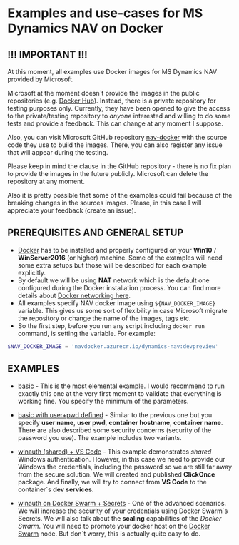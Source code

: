 # Examples and use-cases for MS Dynamics NAV on Docker

## !!! IMPORTANT !!!

At this moment, all examples use Docker images for MS Dynamics NAV provided by Microsoft. 

Microsoft at the moment doesn\`t provide the images in the public repositories (e.g. [Docker Hub](https://hub.docker.com/)). Instead, there is a private repository for testing purposes only. Currently, they have been opened to give the access to the private/testing repository to *anyone* interested and willing to do some tests and provide a feedback. This can change at any moment I suppose.

Also, you can visit Microsoft GitHub repository [nav-docker](https://github.com/Microsoft/nav-docker) with the source code they use to build the images. There, you can also register any issue that will appear during the testing.

Please keep in mind the clause in the GitHub repository - there is no fix plan to provide the images in the future publicly. Microsoft can delete the repository at any moment.

Also it is pretty possible that some of the examples could fail because of the breaking changes in the sources images. Please, in this case I will appreciate your feedback (create an issue).

## PREREQUISITES AND GENERAL SETUP
- [Docker](https://www.docker.com/) has to be installed and properly configured on your **Win10** / **WinServer2016** (or higher) machine. Some of the examples will need some extra setups but those will be described for each example explicitly. 
- By default we will be using **NAT** network which is the default one configured during the Docker installation process. You can find more details about [Docker networking here](https://docs.microsoft.com/virtualization/windowscontainers/manage-containers/container-networking).
- All examples specify NAV docker image using `${NAV_DOCKER_IMAGE}` variable. This gives us some sort of flexibility in case Microsoft migrate the repository or change the name of the images, tags etc.
- So the first step, before you run any script including `docker run` command, is setting the variable. For example:
```powershell
$NAV_DOCKER_IMAGE = 'navdocker.azurecr.io/dynamics-nav:devpreview'
```

## EXAMPLES

- [basic](basic) - This is the most elemental example. I would recommend to run exactly this one at the very first moment to validate that everything is working fine. You specify the minimum of the parameters.

- [basic with user+pwd defined](basic_userpwd) - Similar to the previous one but you specify **user name**, **user pwd**, **container hostname**, **container name**. There are also described some security concerns (security of the password you use). The example includes two variants.

- [winauth (shared) + VS Code](basic_winauth) - This example demonstrates *shared* Windows authentication. However, in this case we need to provide our Windows the credentials, including the password so we are still far away from the secure solution.
We will created and published **ClickOnce** package. And finally, we will try to connect from **VS Code** to the container`s **dev services**.

- [winauth on Docker Swarm + Secrets](swarm_winauth) - One of the advanced scenarios. We will increase the security of your credentials using Docker Swarm\`s Secrets. We will also talk about the **scaling** capabilities of the *Docker Swarm*. You will need to promote your docker host on the [Docker Swarm](https://docs.microsoft.com/en-us/virtualization/windowscontainers/manage-containers/swarm-mode) node. But don\`t worry, this is actually quite easy to do.